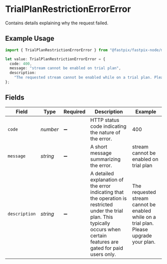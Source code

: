 # TrialPlanRestrictionErrorError

Contains details explaining why the request failed.

## Example Usage

```typescript
import { TrialPlanRestrictionErrorError } from "@fastpix/fastpix-node/models";

let value: TrialPlanRestrictionErrorError = {
  code: 400,
  message: "stream cannot be enabled on trial plan",
  description:
    "The requested stream cannot be enabled while on a trial plan. Please upgrade your plan.",
};
```

## Fields

| Field                                                                                                                                                                             | Type                                                                                                                                                                              | Required                                                                                                                                                                          | Description                                                                                                                                                                       | Example                                                                                                                                                                           |
| --------------------------------------------------------------------------------------------------------------------------------------------------------------------------------- | --------------------------------------------------------------------------------------------------------------------------------------------------------------------------------- | --------------------------------------------------------------------------------------------------------------------------------------------------------------------------------- | --------------------------------------------------------------------------------------------------------------------------------------------------------------------------------- | --------------------------------------------------------------------------------------------------------------------------------------------------------------------------------- |
| `code`                                                                                                                                                                            | *number*                                                                                                                                                                          | :heavy_minus_sign:                                                                                                                                                                | HTTP status code indicating the nature of the error.                                                                                                                              | 400                                                                                                                                                                               |
| `message`                                                                                                                                                                         | *string*                                                                                                                                                                          | :heavy_minus_sign:                                                                                                                                                                | A short message summarizing the error.                                                                                                                                            | stream cannot be enabled on trial plan                                                                                                                                            |
| `description`                                                                                                                                                                     | *string*                                                                                                                                                                          | :heavy_minus_sign:                                                                                                                                                                | A detailed explanation of the error indicating that the operation is restricted under the trial plan. This typically occurs when certain features are gated for paid users only.<br/> | The requested stream cannot be enabled while on a trial plan. Please upgrade your plan.                                                                                           |
